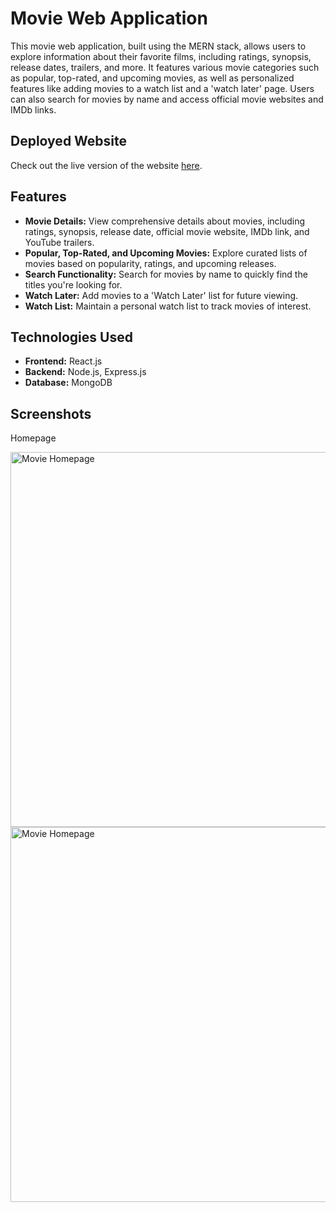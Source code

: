 <h1>Movie Web Application</h1>

<p>This movie web application, built using the MERN stack, allows users to explore information about their favorite films, including ratings, synopsis, release dates, trailers, and more. It features various movie categories such as popular, top-rated, and upcoming movies, as well as personalized features like adding movies to a watch list and a 'watch later' page. Users can also search for movies by name and access official movie websites and IMDb links.</p>
<h2>Deployed Website</h2>

<p>Check out the live version of the website <a href="https://shubham5433.github.io/movie_app/" target="_blank">here</a>.</p>

<h2>Features</h2>

<ul>
  <li><strong>Movie Details:</strong> View comprehensive details about movies, including ratings, synopsis, release date, official movie website, IMDb link, and YouTube trailers.</li>
  <li><strong>Popular, Top-Rated, and Upcoming Movies:</strong> Explore curated lists of movies based on popularity, ratings, and upcoming releases.</li>
  <li><strong>Search Functionality:</strong> Search for movies by name to quickly find the titles you're looking for.</li>
  <li><strong>Watch Later:</strong> Add movies to a 'Watch Later' list for future viewing.</li>
  <li><strong>Watch List:</strong> Maintain a personal watch list to track movies of interest.</li>
</ul>

<h2>Technologies Used</h2>

<ul>
  <li><strong>Frontend:</strong> React.js</li>
  <li><strong>Backend:</strong> Node.js, Express.js</li>
  <li><strong>Database:</strong> MongoDB</li>
</ul>



<h2>Screenshots</h2>
<p>Homepage</p>
<img src="https://github.com/user-attachments/assets/c2fe3077-5e6c-42ce-8054-a3a6b092cb71" alt="Movie Homepage" width="600">
<img src="https://github.com/user-attachments/assets/24b5889e-cf03-4489-9d30-5a47da5772ef" alt="Movie Homepage" width="600">




